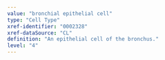 ```yaml
---
value: "bronchial epithelial cell"
type: "Cell Type"
xref-identifier: "0002328"
xref-dataSource: "CL"
definition: "An epithelial cell of the bronchus."
level: "4"
---
```


